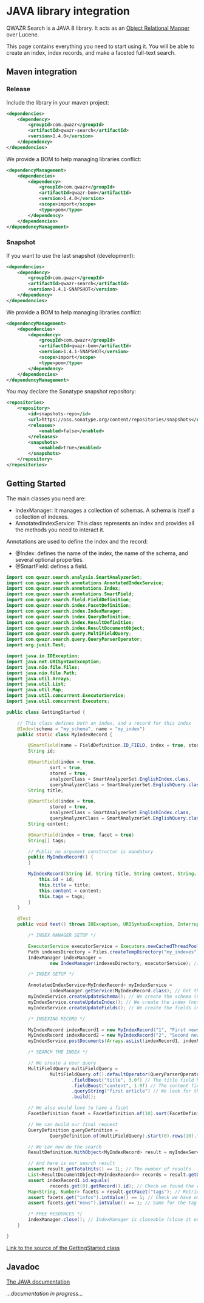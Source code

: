 JAVA library integration
========================

QWAZR Search is a JAVA 8 library.
It acts as an [Object Relational Mapper](https://en.wikipedia.org/wiki/Object-relational_mapping) over Lucene.

This page contains everything you need to start using it. You will be able to create an index, index records, and make a faceted full-text search.

Maven integration
-----------------

### Release

Include the library in your maven project:

```xml
<dependencies>
    <dependency>
        <groupId>com.qwazr</groupId>
        <artifactId>qwazr-search</artifactId>
        <version>1.4.0</version>
    </dependency>
</dependencies>
```

We provide a BOM to help managing libraries conflict:

```xml
<dependencyManagement>
    <dependencies>
        <dependency>
            <groupId>com.qwazr</groupId>
            <artifactId>qwazr-bom</artifactId>
            <version>1.4.0</version>
            <scope>import</scope>
            <type>pom</type>
        </dependency>
    </dependencies>
</dependencyManagement>
```


### Snapshot

If you want to use the last snapshot (development):

```xml
<dependencies>
    <dependency>
        <groupId>com.qwazr</groupId>
        <artifactId>qwazr-search</artifactId>
        <version>1.4.1-SNAPSHOT</version>
    </dependency>
</dependencies>
```

We provide a BOM to help managing libraries conflict:

```xml
<dependencyManagement>
    <dependencies>
        <dependency>
            <groupId>com.qwazr</groupId>
            <artifactId>qwazr-bom</artifactId>
            <version>1.4.1-SNAPSHOT</version>
            <scope>import</scope>
            <type>pom</type>
        </dependency>
    </dependencies>
</dependencyManagement>
```

You may declare the Sonatype snapshot repository:

```xml
<repositories>
    <repository>
        <id>snapshots-repo</id>
        <url>https://oss.sonatype.org/content/repositories/snapshots</url>
        <releases>
            <enabled>false</enabled>
        </releases>
        <snapshots>
            <enabled>true</enabled>
        </snapshots>
    </repository>
</repositories>
```

Getting Started
---------------

The main classes you need are:

- IndexManager: It manages a collection of schemas. A schema is itself a collection of indexes.
- AnnotatedIndexService: This class represents an index and provides all the methods you need to interact it.

Annotations are used to define the index and the record:

- @Index: defines the name of the index, the name of the schema, and several optional properties.
- @SmartField: defines a field.

```java
import com.qwazr.search.analysis.SmartAnalyzerSet;
import com.qwazr.search.annotations.AnnotatedIndexService;
import com.qwazr.search.annotations.Index;
import com.qwazr.search.annotations.SmartField;
import com.qwazr.search.field.FieldDefinition;
import com.qwazr.search.index.FacetDefinition;
import com.qwazr.search.index.IndexManager;
import com.qwazr.search.index.QueryDefinition;
import com.qwazr.search.index.ResultDefinition;
import com.qwazr.search.index.ResultDocumentObject;
import com.qwazr.search.query.MultiFieldQuery;
import com.qwazr.search.query.QueryParserOperator;
import org.junit.Test;

import java.io.IOException;
import java.net.URISyntaxException;
import java.nio.file.Files;
import java.nio.file.Path;
import java.util.Arrays;
import java.util.List;
import java.util.Map;
import java.util.concurrent.ExecutorService;
import java.util.concurrent.Executors;

public class GettingStarted {

	// This class defines both an index, and a record for this index
	@Index(schema = "my_schema", name = "my_index")
	public static class MyIndexRecord {

		@SmartField(name = FieldDefinition.ID_FIELD, index = true, stored = true)
		String id;

		@SmartField(index = true,
				sort = true,
				stored = true,
				analyzerClass = SmartAnalyzerSet.EnglishIndex.class,
				queryAnalyzerClass = SmartAnalyzerSet.EnglishQuery.class)
		String title;

		@SmartField(index = true,
				stored = true,
				analyzerClass = SmartAnalyzerSet.EnglishIndex.class,
				queryAnalyzerClass = SmartAnalyzerSet.EnglishQuery.class)
		String content;

		@SmartField(index = true, facet = true)
		String[] tags;

		// Public no argument constructor is mandatory
		public MyIndexRecord() {
		}

		MyIndexRecord(String id, String title, String content, String... tags) {
			this.id = id;
			this.title = title;
			this.content = content;
			this.tags = tags;
		}
	}

	@Test
	public void test() throws IOException, URISyntaxException, InterruptedException {

		/* INDEX MANAGER SETUP */

		ExecutorService executorService = Executors.newCachedThreadPool(); // we need a pool of thread
		Path indexesDirectory = Files.createTempDirectory("my_indexes"); // The directory where the indexes are stored
		IndexManager indexManager =
				new IndexManager(indexesDirectory, executorService); // Let's build our index manager

		/* INDEX SETUP */

		AnnotatedIndexService<MyIndexRecord> myIndexService =
				indexManager.getService(MyIndexRecord.class); // Get the service related to our index class (MyIndex)
		myIndexService.createUpdateSchema(); // We create the schema (nothing is done if the schema already exists)
		myIndexService.createUpdateIndex(); // We create the index (nothing is done if the index already exists)
		myIndexService.createUpdateFields(); // We create the fields (nothing is done if the fields already exist)

		/* INDEXING RECORD */

		MyIndexRecord indexRecord1 = new MyIndexRecord("1", "First news", "My first article", "news", "infos");
		MyIndexRecord indexRecord2 = new MyIndexRecord("2", "Second news", "My second article", "news", "infos");
		myIndexService.postDocuments(Arrays.asList(indexRecord1, indexRecord2)); // Let's index them

		/* SEARCH THE INDEX */

		// We create a user query
		MultiFieldQuery multiFieldQuery =
				MultiFieldQuery.of().defaultOperator(QueryParserOperator.AND) // The operator will be AND
						.fieldBoost("title", 3.0f) // The title field has a boost of 3
						.fieldBoost("content", 1.0f) // The content field has a boost of 1
						.queryString("first article") // We look for the terms "my article"
						.build();

		// We also would love to have a facet
		FacetDefinition facet = FacetDefinition.of(10).sort(FacetDefinition.Sort.value_descending).build();

		// We can build our final request
		QueryDefinition queryDefinition =
				QueryDefinition.of(multiFieldQuery).start(0).rows(10).facet("tags", facet).returnedField("*").build();

		// We can now do the search
		ResultDefinition.WithObject<MyIndexRecord> result = myIndexService.searchQuery(queryDefinition);

		// And here is our search result
		assert result.getTotalHits() == 1L; // The number of results
		List<ResultDocumentObject<MyIndexRecord>> records = result.getDocuments(); // Retrieve our found records
		assert indexRecord1.id.equals(
				records.get(0).getRecord().id); // Check we found the right record by checking the ID
		Map<String, Number> facets = result.getFacet("tags"); // Retrieve our facet resuls
		assert facets.get("infos").intValue() == 1; // Check we have our facet result for the tag "infos"
		assert facets.get("news").intValue() == 1; // Same for the tag "news"

		/* FREE RESOURCES */
		indexManager.close(); // IndexManager is closeable (close it only if you will not use the service anymore)
	}

}
```

[Link to the source of the GettingStarted class](https://github.com/qwazr/search/blob/master/src/test/java/com/qwazr/search/docs/GettingStarted.java)

Javadoc
-------

[The JAVA documentation](../apidocs)

_...documentation in progress..._

